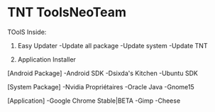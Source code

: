 TNT ToolsNeoTeam
===
TOolS Inside:

1) Easy Updater
-Update all package
-Update system
-Update TNT

2) Application Installer

[Android Package]
-Android SDK
-Dsixda's Kitchen
-Ubuntu SDK

[System Package]
-Nvidia Propriétaires
-Oracle Java
-Gnome15

[Application]
-Google Chrome Stable|BETA
-Gimp
-Cheese
